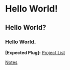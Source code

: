 # Hello World!  
## Hello World?  
### Hello World.  


**\[Expected Plug\]:**
[Project List](ProjectList.md)

[Notes](Notes.md)
